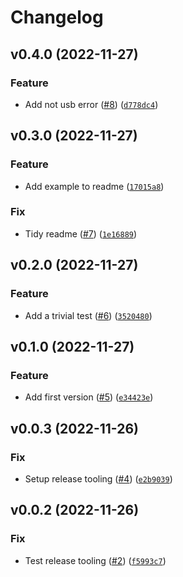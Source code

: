 # Changelog

<!--next-version-placeholder-->

## v0.4.0 (2022-11-27)
### Feature
* Add not usb error ([#8](https://github.com/Bluetooth-Devices/usb-devices/issues/8)) ([`d778dc4`](https://github.com/Bluetooth-Devices/usb-devices/commit/d778dc481a5c77aaa316f9682296a5265cd9d1f5))

## v0.3.0 (2022-11-27)
### Feature
* Add example to readme ([`17015a8`](https://github.com/Bluetooth-Devices/usb-devices/commit/17015a877e0474b5ed9e5e95b91db909c736948b))

### Fix
* Tidy readme ([#7](https://github.com/Bluetooth-Devices/usb-devices/issues/7)) ([`1e16889`](https://github.com/Bluetooth-Devices/usb-devices/commit/1e1688992add590388d4258a578225b1f4925cf8))

## v0.2.0 (2022-11-27)
### Feature
* Add a trivial test ([#6](https://github.com/Bluetooth-Devices/usb-devices/issues/6)) ([`3520480`](https://github.com/Bluetooth-Devices/usb-devices/commit/3520480a1ab2f05051057b8f0258457edc8998ca))

## v0.1.0 (2022-11-27)
### Feature
* Add first version ([#5](https://github.com/Bluetooth-Devices/usb-devices/issues/5)) ([`e34423e`](https://github.com/Bluetooth-Devices/usb-devices/commit/e34423ece309ce492bee74dff8154835bd0e6378))

## v0.0.3 (2022-11-26)
### Fix
* Setup release tooling ([#4](https://github.com/Bluetooth-Devices/usb-devices/issues/4)) ([`e2b9039`](https://github.com/Bluetooth-Devices/usb-devices/commit/e2b90393b25f28e7434e3e9567bb642692f91e76))

## v0.0.2 (2022-11-26)
### Fix
* Test release tooling ([#2](https://github.com/Bluetooth-Devices/usb-devices/issues/2)) ([`f5993c7`](https://github.com/Bluetooth-Devices/usb-devices/commit/f5993c7e1f804d70622fb2ddfddaf4b0ac9cebe5))
